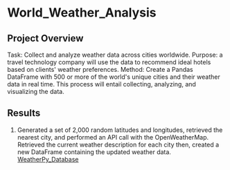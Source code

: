 # World_Weather_Analysis
## Project Overview
Task: Collect and analyze weather data across cities worldwide.
Purpose: a travel technology company will use the data to recommend ideal hotels based on clients' weather preferences.
Method: Create a Pandas DataFrame with 500 or more of the world's unique cities and their weather data in real time. This process will entail collecting, analyzing, and visualizing the data.
## Results
1. Generated a set of 2,000 random latitudes and longitudes, retrieved the nearest city, and performed an API call with the OpenWeatherMap. Retrieved the current weather description for each city then, created a new DataFrame containing the updated weather data.
[WeatherPy_Database](Weather_Database/WeatherPy_Database.csv)
